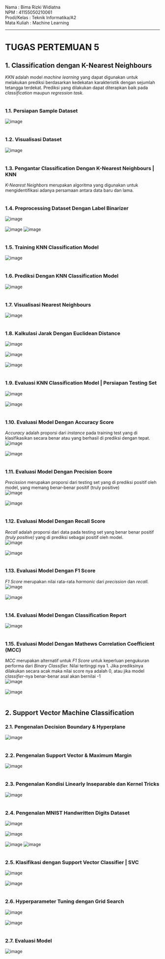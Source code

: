 Nama        : Bima Rizki Widiatna<br>
NPM    		  : 41155050210061<br>
Prodi/Kelas	: Teknik Informatika/A2<br>
Mata Kuliah : Machine Learning<br>

---
# TUGAS PERTEMUAN 5

## 1.	Classification dengan K-Nearest Neighbours
   *KKN* adalah model *machine learning* yang dapat digunakan untuk melakukan prediksi berdasarkan kedekatan karakteristik dengan sejumlah tetangga terdekat. Prediksi yang dilakukan dapat diterapkan baik pada *classification* maupun *regression task.*<br><br>

   ### 1.1.	Persiapan Sample Dataset
   ![image](https://github.com/user-attachments/assets/a458b806-18f6-4401-a2d7-b2fb636f16aa)<br><br>

   ### 1.2.	Visualisasi Dataset
   ![image](https://github.com/user-attachments/assets/c84d0613-c7de-4303-bf66-11503ae5a2f4)<br><br>

   ### 1.3.	Pengantar Classification Dengan K-Nearest Neighbours | KNN
   *K-Nearest Neighbors* merupakan algoritma yang digunakan untuk mengidentifikasi adanya persamaan antara data baru dan lama.<br><br>

   ### 1.4.	Preprocessing Dataset Dengan Label Binarizer
   ![image](https://github.com/user-attachments/assets/242d3dfd-d7d9-473d-b593-b5bc7bd8a244)<br><br>
   ![image](https://github.com/user-attachments/assets/0bdf3e9f-28c2-4b5c-a4c9-3e06f6a9abb3)
   ![image](https://github.com/user-attachments/assets/9c2b6d0c-0d94-4256-8641-38946022ccca)<br><br>

   ### 1.5.	Training KNN Classification Model
   ![image](https://github.com/user-attachments/assets/9d7bfa7d-0978-4198-820f-aa35718ea262)<br><br>

   ### 1.6.	Prediksi Dengan KNN Classification Model
   ![image](https://github.com/user-attachments/assets/43ec9653-7afc-482b-b5d6-717174103245)<br><br>

   ### 1.7.	Visualisasi Nearest Neighbours
   ![image](https://github.com/user-attachments/assets/73606bdf-1833-4bd3-aa57-2b1ac1ab27eb)<br><br>

   ### 1.8.	Kalkulasi Jarak Dengan Euclidean Distance
   ![image](https://github.com/user-attachments/assets/10a316b5-a30b-45ea-bbe4-9c2235e8b1c7)<br><br>
   ![image](https://github.com/user-attachments/assets/9f944c0a-1629-4bac-854c-bfd73589984a)<br><br>
   ![image](https://github.com/user-attachments/assets/673b79ac-bea6-4583-a3a9-97ace215ef27)<br><br>

   ### 1.9.	Evaluasi KNN Classification Model | Persiapan Testing Set
   ![image](https://github.com/user-attachments/assets/4953731a-9fb5-4d77-a127-1b11479bd8a8)<br><br>
   ![image](https://github.com/user-attachments/assets/48117b9b-6d4e-4941-a638-d01635f65135)<br><br>

   ### 1.10.	Evaluasi Model Dengan Accuracy Score
   *Accuracy* adalah proporsi dari *instance* pada training test yang di klasifikasikan secara benar atau yang berhasil di prediksi dengan tepat.<br>
   ![image](https://github.com/user-attachments/assets/0439656e-641b-454c-9b34-e0a5f8938be5)<br><br>
   ![image](https://github.com/user-attachments/assets/1c79bb3a-4892-493b-b3c7-0dc886e7f350)<br><br>

   ### 1.11.	Evaluasi Model Dengan Precision Score
   *Precission* merupakan proporsi dari testing set yang di prediksi positif oleh model, yang memang benar-benar positif (truly positive)<br>
   ![image](https://github.com/user-attachments/assets/a18a8d22-5069-4e93-847e-cd956cbf2da2)<br><br>
   ![image](https://github.com/user-attachments/assets/092fcc86-7d38-4fb4-804c-452bda9dc8eb)<br><br>
   
   ### 1.12.	Evaluasi Model Dengan Recall Score
   *Recall* adalah proporsi dari data pada testing set yang benar benar positif *(truly positive)* yang di prediksi sebagai positif oleh model.<br>
   ![image](https://github.com/user-attachments/assets/2cedbdee-dc63-47ce-abbe-2d7e314dd077)<br><br>
   ![image](https://github.com/user-attachments/assets/23f7204c-be11-43ef-a4ce-f03e1ed5c4f9)<br><br>

   ### 1.13.	Evaluasi Model Dengan F1 Score
   *F1 Score* merupakan nilai rata-rata *harmonic* dari *precission* dan *recall.*<br>
   ![image](https://github.com/user-attachments/assets/fed62a42-57ae-4698-9ba5-bd22ecefaa97)<br><br>
   ![image](https://github.com/user-attachments/assets/836e9f7b-58ab-4214-a220-ef805f6f27ea)<br><br>

   ### 1.14.	Evaluasi Model Dengan Classification Report
   ![image](https://github.com/user-attachments/assets/4a452238-f4a1-4874-89b1-dcafd0e219a6)<br><br>

   ### 1.15.	Evaluasi Model Dengan Mathews Correlation Coefficient (MCC)
   *MCC* merupakan alternatif untuk *F1 Score* untuk keperluan pengukuran performa dari *Binary Classifier.* Nilai tertinggi nya 1. Jika prediksinya dilakukan secara acak maka nilai score nya adalah 0, atau jika model *classifier*-nya benar-benar asal akan bernilai -1
   <br>
   ![image](https://github.com/user-attachments/assets/e3c1fb81-12f9-494e-9928-310c74df675b)<br><br>
   ![image](https://github.com/user-attachments/assets/efa48013-b438-447e-8f20-50b4aa4f95b9)<br><br>


## 2.	Support Vector Machine Classification
   ### 2.1.	Pengenalan Decision Boundary & Hyperplane
   ![image](https://github.com/user-attachments/assets/e2cb13f9-4f08-4da3-9694-bd8c7c974738)<br><br>

   ### 2.2.	Pengenalan Support Vector & Maximum Margin
   ![image](https://github.com/user-attachments/assets/4d455516-0a74-493f-a625-503b78bcc8ce)<br><br>

   ### 2.3.	Pengenalan Kondisi Linearly Inseparable dan Kernel Tricks
   ![image](https://github.com/user-attachments/assets/d99f3962-cff5-43cf-9845-349f8374150c)<br><br>

   ### 2.4.	Pengenalan MNIST Handwritten Digits Dataset
   ![image](https://github.com/user-attachments/assets/717085ab-3168-4790-9db9-f5199b815eb2)<br><br>
   ![image](https://github.com/user-attachments/assets/ebc0bff8-7363-4b2e-a038-123e459b1e77)<br><br>
   ![image](https://github.com/user-attachments/assets/8cea2b0d-45ad-4cef-b3fa-7fa96a4fd9ac)
   ![image](https://github.com/user-attachments/assets/183f9950-6d2d-4d73-8795-2eda1e0f846e)<br><br>

   ### 2.5.	Klasifikasi dengan Support Vector Classifier | SVC
   ![image](https://github.com/user-attachments/assets/a17bd228-874a-4f05-985b-cfbcbac2ca59)<br><br>
   ![image](https://github.com/user-attachments/assets/aae8be08-1e1a-47cc-888e-67c39050e4f5)<br><br>

   ### 2.6.	Hyperparameter Tuning dengan Grid Search
   ![image](https://github.com/user-attachments/assets/1a71c329-4d0d-4393-8d98-14a983ed37b5)<br><br>
   ![image](https://github.com/user-attachments/assets/750e71fe-5365-4be4-a9a0-41461911cf99)<br><br>

   ### 2.7.	Evaluasi Model
   ![image](https://github.com/user-attachments/assets/3b7cc95d-ed9d-4728-8e92-00aee68b404d)
